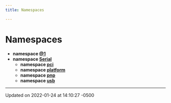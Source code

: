 ```yaml
---
title: Namespaces

---
```


# Namespaces




* **namespace [@1](/Documentation/Namespaces/namespace_0d1/)** 
* **namespace [Serial](/Documentation/Namespaces/namespace_serial/)** 
    * **namespace [pci](/Documentation/Namespaces/namespace_serial_1_1pci/)** 
    * **namespace [platform](/Documentation/Namespaces/namespace_serial_1_1platform/)** 
    * **namespace [pnp](/Documentation/Namespaces/namespace_serial_1_1pnp/)** 
    * **namespace [usb](/Documentation/Namespaces/namespace_serial_1_1usb/)** 



-------------------------------

Updated on 2022-01-24 at 14:10:27 -0500
